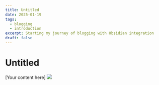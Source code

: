 ```yaml
---
title: Untitled
date: 2025-01-19
tags:
  - blogging
  - introduction
excerpt: Starting my journey of blogging with Obsidian integration
draft: false
---
```


# Untitled

[Your content here] ![](assets/Screenshot%202025-01-06%20201847%201.png)
